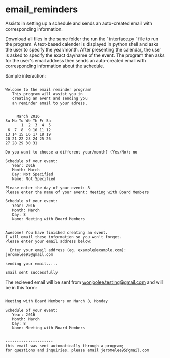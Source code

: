 # email_reminders

Assists in setting up a schedule and sends an auto-created email with corresponding information.

Download all files in the same folder the run the ' interface.py ' file to run the program. A text-based calender is displayed in python shell and asks the user to specify the year/month. After presenting the calendar, the user is asked to specify the exact day/name of the event. The program then asks for the user's email address then sends an auto-created email with corresponding information about the schedule.

Sample interaction:


```

Welcome to the email reminder program!
   This program will assist you in
   creating an event and sending you
   an reminder email to your adress.


     March 2016
Su Mo Tu We Th Fr Sa
       1  2  3  4  5
 6  7  8  9 10 11 12
13 14 15 16 17 18 19
20 21 22 23 24 25 26
27 28 29 30 31
 
Do you want to choose a different year/month? (Yes/No): no

Schedule of your event:
   Year: 2016
   Month: March
   Day: Not Specified
   Name: Not Specified

Please enter the day of your event: 8
Please enter the name of your event: Meeting with Board Members

Schedule of your event:
   Year: 2016
   Month: March
   Day: 8
   Name: Meeting with Board Members


Awesome! You have finished creating an event.
I will email these information so you won't forget.
Please enter your email address below:

  Enter your email address (eg. example@example.com): jeromelee95@gmail.com

sending your email.....

Email sent successfully

```

The recieved email will be sent from wonjoolee.testing@gmail.com and will be in this form:

```

Meeting with Board Members on March 8, Monday

Schedule of your event:
   Year: 2016
   Month: March
   Day: 8
   Name: Meeting with Board Members


---------------------
this email was sent automatically through a program;
for questions and inquiries, please email jeromelee95@gmail.com

```


